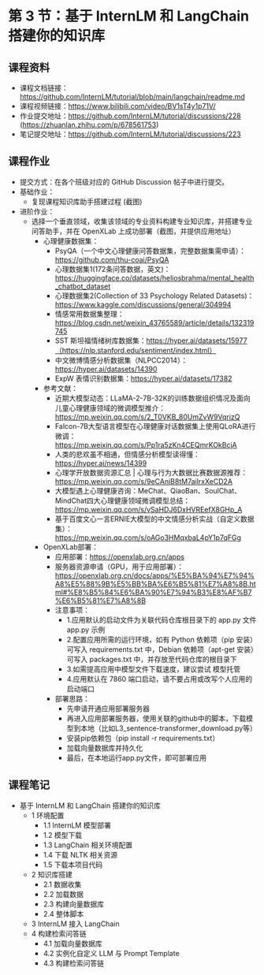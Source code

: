 # 第 3 节：基于 InternLM 和 LangChain 搭建你的知识库

## 课程资料
- 课程文档链接：https://github.com/InternLM/tutorial/blob/main/langchain/readme.md
- 课程视频链接：https://www.bilibili.com/video/BV1sT4y1p71V/
- 作业提交地址：https://github.com/InternLM/tutorial/discussions/228 (https://zhuanlan.zhihu.com/p/678561753)
- 笔记提交地址：https://github.com/InternLM/tutorial/discussions/223

## 课程作业
- 提交方式：在各个班级对应的 GitHub Discussion 帖子中进行提交。
- 基础作业：
  - 复现课程知识库助手搭建过程 (截图)
- 进阶作业：
  - 选择一个垂直领域，收集该领域的专业资料构建专业知识库，并搭建专业问答助手，并在 OpenXLab 上成功部署（截图，并提供应用地址）
    - 心理健康数据集：
      - PsyQA（一个中文心理健康问答数据集，完整数据集需申请）：https://github.com/thu-coai/PsyQA
      - 心理数据集1(172条问答数据，英文)：https://huggingface.co/datasets/heliosbrahma/mental_health_chatbot_dataset
      - 心理数据集2(Collection of 33 Psychology Related Datasets)：https://www.kaggle.com/discussions/general/304994
      - 情感常用数据集整理：https://blog.csdn.net/weixin_43765589/article/details/132319745
      - SST 斯坦福情绪树库数据集：https://hyper.ai/datasets/15977（https://nlp.stanford.edu/sentiment/index.html）
      - 中文微博情感分析数据集（NLPCC2014）：https://hyper.ai/datasets/14390
      - ExpW 表情识别数据集：https://hyper.ai/datasets/17382
    - 参考文献：
      - 近期大模型动态：LLaMA-2-7B-32K的训练数据组织情况及面向儿童心理健康领域的微调模型推介：https://mp.weixin.qq.com/s/2_T0VKB_80UmZvW9VqrizQ
      - Falcon-7B大型语言模型在心理健康对话数据集上使用QLoRA进行微调：https://mp.weixin.qq.com/s/Pp1ra5zKn4CEQmrKOkBcjA
      - 人类的悲欢虽不相通，但情感分析模型读得懂：https://hyper.ai/news/14399
      - 心理学开放数据资源汇总 | 心理与行为大数据比赛数据源推荐：https://mp.weixin.qq.com/s/9eCAnjB8tM7ailrxXeCD2A
      - 大模型遇上心理健康咨询：MeChat、QiaoBan、SoulChat、MindChat四大心理健康领域微调模型总结：https://mp.weixin.qq.com/s/vSaHDJ6DxHVREefX8GHp_A
      - 基于百度文心一言ERNIE大模型的中文情感分析实战（自定义数据集）：https://mp.weixin.qq.com/s/oAGo3HMqxbaL4pY1p7qFGg
    - OpenXLab部署：
      - 应用部署：https://openxlab.org.cn/apps
      - 服务器资源申请（GPU，用于应用部署）：https://openxlab.org.cn/docs/apps/%E5%BA%94%E7%94%A8%E5%88%9B%E5%BB%BA%E6%B5%81%E7%A8%8B.html#%E8%B5%84%E6%BA%90%E7%94%B3%E8%AF%B7%E6%B5%81%E7%A8%8B
      - 注意事项：
        - 1.应用默认的启动文件为关联代码仓库根目录下的 app.py 文件 app.py 示例
        - 2.配置应用所需的运行环境，如有 Python 依赖项（pip 安装）可写入 requirements.txt 中，Debian 依赖项（apt-get 安装）可写入 packages.txt 中，并存放至代码仓库的根目录下
        - 3.如需提高应用中模型文件下载速度，建议尝试 模型托管
        - 4.应用默认在 7860 端口启动，请不要占用或改写个人应用的启动端口
      - 部署思路：
        - 先申请开通应用部署服务器
        - 再进入应用部署服务器，使用关联的github中的脚本，下载模型到本地（比如L3_sentence-transformer_download.py等）
        - 安装pip依赖包（pip install -r requirements.txt）
        - 加载向量数据库并持久化
        - 最后，在本地运行app.py文件，即可部署应用

## 课程笔记
- 基于 InternLM 和 LangChain 搭建你的知识库
  - 1 环境配置
    - 1.1 InternLM 模型部署
    - 1.2 模型下载
    - 1.3 LangChain 相关环境配置
    - 1.4 下载 NLTK 相关资源
    - 1.5 下载本项目代码
  - 2 知识库搭建
    - 2.1 数据收集
    - 2.2 加载数据
    - 2.3 构建向量数据库
    - 2.4 整体脚本
  - 3 InternLM 接入 LangChain
  - 4 构建检索问答链
    - 4.1 加载向量数据库
    - 4.2 实例化自定义 LLM 与 Prompt Template
    - 4.3 构建检索问答链